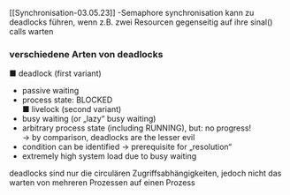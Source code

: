 [[Synchronisation-03.05.23]]
-Semaphore synchronisation kann zu deadlocks führen, wenn z.B. zwei Resourcen gegenseitig auf ihre sinal() calls warten

### verschiedene Arten von deadlocks
■ deadlock (first variant)  
- passive waiting  
- process state: BLOCKED  
■ livelock (second variant)  
- busy waiting (or „lazy“ busy waiting)  
-  arbitrary process state (including RUNNING), but: no progress!  
-> by comparison, deadlocks are the lesser evil  
-  condition can be identified → prerequisite for „resolution“  
-  extremely high system load due to busy waiting



deadlocks sind nur die circulären Zugriffsabhängigkeiten, jedoch nicht das warten von mehreren Prozessen auf einen Prozess
